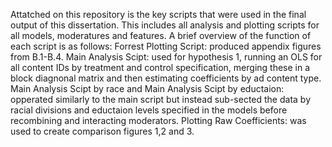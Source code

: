 Attatched on this repository is the key scripts that were used in the final output of this dissertation. This includes all analysis and plotting scripts for all models, moderatures and features.
A brief overview of the function of each script is as follows:
Forrest Plotting Script: produced  appendix figures from B.1-B.4.
Main Analysis Scipt: used for hypothesis 1, running an OLS for all content IDs by treatment and control specification, merging these in a block diagnonal matrix and then estimating coefficients by ad content type.
Main Analysis Scipt by race and Main Analysis Scipt by eductaion: opperated similarly to the main script but instead sub-sected the data by racial divisions and eductaion levels specified in the models before recombining and interacting moderators.
Plotting Raw Coefficients: was used to create comparison figures 1,2 and 3.
